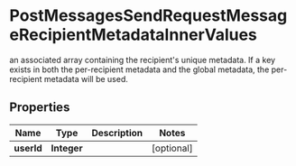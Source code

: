 

# PostMessagesSendRequestMessageRecipientMetadataInnerValues

an associated array containing the recipient's unique metadata. If a key exists in both the per-recipient metadata and the global metadata, the per-recipient metadata will be used.

## Properties

| Name | Type | Description | Notes |
|------------ | ------------- | ------------- | -------------|
|**userId** | **Integer** |  |  [optional] |



